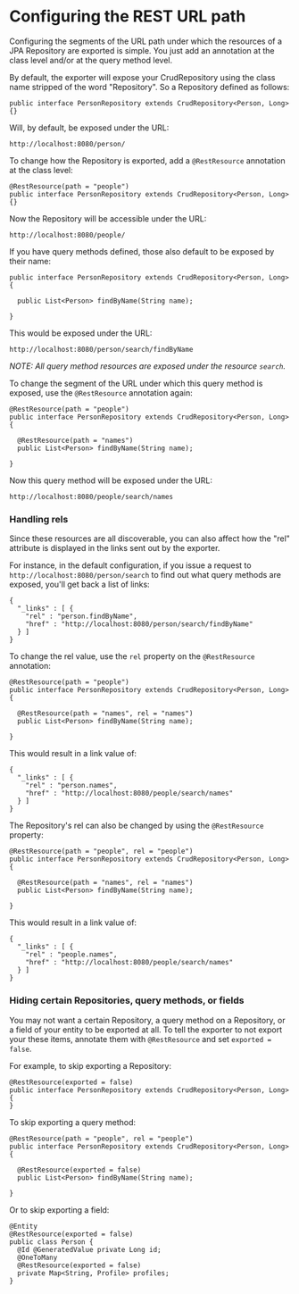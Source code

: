 # Configuring the REST URL path

Configuring the segments of the URL path under which the resources of a JPA Repository are exported is simple. You just add an annotation at the class level and/or at the query method level.

By default, the exporter will expose your CrudRepository using the class name stripped of the word "Repository". So a Repository defined as follows:

    public interface PersonRepository extends CrudRepository<Person, Long> {}

Will, by default, be exposed under the URL:

    http://localhost:8080/person/

To change how the Repository is exported, add a `@RestResource` annotation at the class level:

    @RestResource(path = "people")
    public interface PersonRepository extends CrudRepository<Person, Long> {}

Now the Repository will be accessible under the URL:

    http://localhost:8080/people/

If you have query methods defined, those also default to be exposed by their name:

    public interface PersonRepository extends CrudRepository<Person, Long> {

      public List<Person> findByName(String name);

    }

This would be exposed under the URL:

    http://localhost:8080/person/search/findByName

_NOTE: All query method resources are exposed under the resource `search`._

To change the segment of the URL under which this query method is exposed, use the `@RestResource` annotation again:

    @RestResource(path = "people")
    public interface PersonRepository extends CrudRepository<Person, Long> {

      @RestResource(path = "names")
      public List<Person> findByName(String name);

    }

Now this query method will be exposed under the URL:

    http://localhost:8080/people/search/names

### Handling rels

Since these resources are all discoverable, you can also affect how the "rel" attribute is displayed in the links sent out by the exporter.

For instance, in the default configuration, if you issue a request to `http://localhost:8080/person/search` to find out what query methods are exposed, you'll get back a list of links:

    {
      "_links" : [ {
        "rel" : "person.findByName",
        "href" : "http://localhost:8080/person/search/findByName"
      } ]
    }

To change the rel value, use the `rel` property on the `@RestResource` annotation:

    @RestResource(path = "people")
    public interface PersonRepository extends CrudRepository<Person, Long> {

      @RestResource(path = "names", rel = "names")
      public List<Person> findByName(String name);

    }

This would result in a link value of:

    {
      "_links" : [ {
        "rel" : "person.names",
        "href" : "http://localhost:8080/people/search/names"
      } ]
    }

The Repository's rel can also be changed by using the `@RestResource` property:

    @RestResource(path = "people", rel = "people")
    public interface PersonRepository extends CrudRepository<Person, Long> {

      @RestResource(path = "names", rel = "names")
      public List<Person> findByName(String name);

    }

This would result in a link value of:

    {
      "_links" : [ {
        "rel" : "people.names",
        "href" : "http://localhost:8080/people/search/names"
      } ]
    }

### Hiding certain Repositories, query methods, or fields

You may not want a certain Repository, a query method on a Repository, or a field of your entity to be exported at all. To tell the exporter to not export your these items, annotate them with `@RestResource` and set `exported = false`.

For example, to skip exporting a Repository:

    @RestResource(exported = false)
    public interface PersonRepository extends CrudRepository<Person, Long> {
    }

To skip exporting a query method:

    @RestResource(path = "people", rel = "people")
    public interface PersonRepository extends CrudRepository<Person, Long> {

      @RestResource(exported = false)
      public List<Person> findByName(String name);

    }

Or to skip exporting a field:

    @Entity
    @RestResource(exported = false)
    public class Person {
      @Id @GeneratedValue private Long id;
      @OneToMany
      @RestResource(exported = false)
      private Map<String, Profile> profiles;
    }


